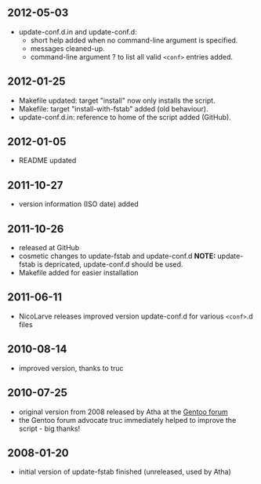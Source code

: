 ## 2012-05-03
* update-conf.d.in and update-conf.d:
  * short help added when no command-line argument is specified.
  * messages cleaned-up.
  * command-line argument ? to list all valid `<conf>` entries added.

## 2012-01-25
* Makefile updated: target "install" now only installs the script.
* Makefile: target "install-with-fstab" added (old behaviour).
* update-conf.d.in: reference to home of the script added (GitHub).

## 2012-01-05
* README updated

## 2011-10-27
* version information (ISO date) added

## 2011-10-26
* released at GitHub
* cosmetic changes to update-fstab and update-conf.d 
  **NOTE:** update-fstab is depricated, update-conf.d should be used.
* Makefile added for easier installation

## 2011-06-11
* NicoLarve releases improved version update-conf.d for various `<conf>`.d files

## 2010-08-14
* improved version, thanks to truc

## 2010-07-25
* original version from 2008 released by Atha at the
  [Gentoo forum](http://forums.gentoo.org/viewtopic.php?p=6364143)
* the Gentoo forum advocate truc immediately helped to improve the script - big
  thanks!

## 2008-01-20
* initial version of update-fstab finished (unreleased, used by Atha)
